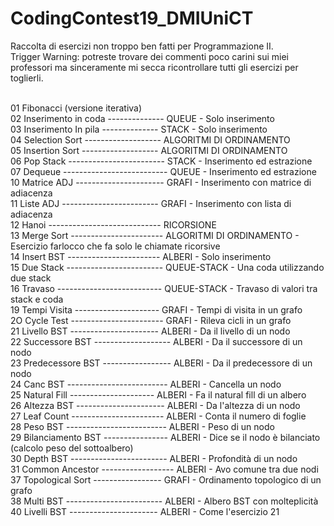 # CodingContest19_DMIUniCT <br>
Raccolta di esercizi non troppo ben fatti per Programmazione II. <br>
Trigger Warning: potreste trovare dei commenti poco carini sui miei professori ma sinceramente mi secca ricontrollare tutti gli esercizi per toglierli.<br><br>

01 Fibonacci (versione iterativa) <br>
02 Inserimento in coda -------------- QUEUE - Solo inserimento <br>
03 Inserimento In pila -------------- STACK - Solo inserimento <br>
04 Selection Sort ------------------- ALGORITMI DI ORDINAMENTO <br>
05 Insertion Sort ------------------- ALGORITMI DI ORDINAMENTO <br>
06 Pop Stack ------------------------ STACK - Inserimento ed estrazione <br>
07 Dequeue -------------------------- QUEUE - Inserimento ed estrazione <br>
10 Matrice ADJ ---------------------- GRAFI - Inserimento con matrice di adiacenza <br>
11 Liste ADJ ------------------------ GRAFI - Inserimento con lista di adiacenza <br>
12 Hanoi ---------------------------- RICORSIONE <br>
13 Merge Sort ----------------------- ALGORITMI DI ORDINAMENTO - Esercizio farlocco che fa solo le chiamate ricorsive <br>
14 Insert BST ----------------------- ALBERI - Solo inserimento <br>
15 Due Stack ------------------------ QUEUE-STACK - Una coda utilizzando due stack <br>
16 Travaso -------------------------- QUEUE-STACK - Travaso di valori tra stack e coda <br>
19 Tempi Visita --------------------- GRAFI - Tempi di visita in un grafo <br>
2O Cycle Test ----------------------- GRAFI - Rileva cicli in un grafo <br>
21 Livello BST ---------------------- ALBERI - Da il livello di un nodo <br>
22 Successore BST ------------------- ALBERI - Da il successore di un nodo <br>
23 Predecessore BST ----------------- ALBERI - Da il predecessore di un nodo <br>
24 Canc BST ------------------------- ALBERI - Cancella un nodo <br>
25 Natural Fill --------------------- ALBERI - Fa il natural fill di un albero <br>
26 Altezza BST ---------------------- ALBERI - Da l'altezza di un nodo <br>
27 Leaf Count ----------------------- ALBERI - Conta il numero di foglie <br>
28 Peso BST ------------------------- ALBERI - Peso di un nodo <br>
29 Bilanciamento BST ---------------- ALBERI - Dice se il nodo è bilanciato (calcolo peso del sottoalbero) <br>
30 Depth BST ------------------------ ALBERI - Profondità di un nodo <br>
31 Common Ancestor ------------------ ALBERI - Avo comune tra due nodi <br>
37 Topological Sort ----------------- GRAFI - Ordinamento topologico di un grafo <br>
38 Multi BST ------------------------ ALBERI - Albero BST con molteplicità <br>
40 Livelli BST ---------------------- ALBERI - Come l'esercizio 21 <br>
